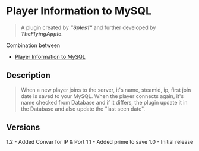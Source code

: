 # Player Information to MySQL

> A plugin created by ***"Sples1"*** and further developed by ***TheFlyingApple***.

Combination between
- [Player Information to MySQL](https://forums.alliedmods.net/showthread.php?p=2701382)

## Description

> When a new player joins to the server, it's name, steamid, ip, first join date is saved to your MySQL. When the player connects again, it's name checked from Database and if it differs, the plugin update it in the Database and also update the "last seen date".

## Versions
1.2 - Added Convar for IP & Port
1.1 - Added prime to save
1.0 - Initial release